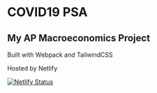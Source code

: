# COVID19 PSA
## My AP Macroeconomics Project

Built with Webpack and TailwindCSS

Hosted by Netlify

[![Netlify Status](https://api.netlify.com/api/v1/badges/8ac1c962-fcc3-4c35-a5b9-0bc5ebfab0a1/deploy-status)](https://app.netlify.com/sites/covid-psa/deploys)